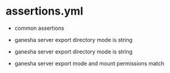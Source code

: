 



# assertions.yml


* common assertions

* ganesha server export directory mode is string

* ganesha server export directory mode is string

* ganesha server export mode and mount permissions match
